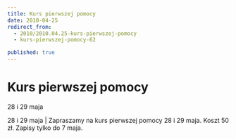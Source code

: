 ```yaml
---
title: Kurs pierwszej pomocy
date: 2010-04-25
redirect_from: 
  - 2010/2010.04.25-kurs-pierwszej-pomocy
  - kurs-pierwszej-pomocy-62

published: true
---
```




# Kurs pierwszej pomocy

<time>28 i 29 maja</time>

28 i 29 maja | 
Zapraszamy na kurs pierwszej pomocy 28 i 29 maja. Koszt 50 zł. Zapisy tylko do 7 maja.


<!--{{json:{"created_date":"2010-04-25 19:00:08","publish_down":"0000-00-00 00:00:00","id":"912"}}}-->